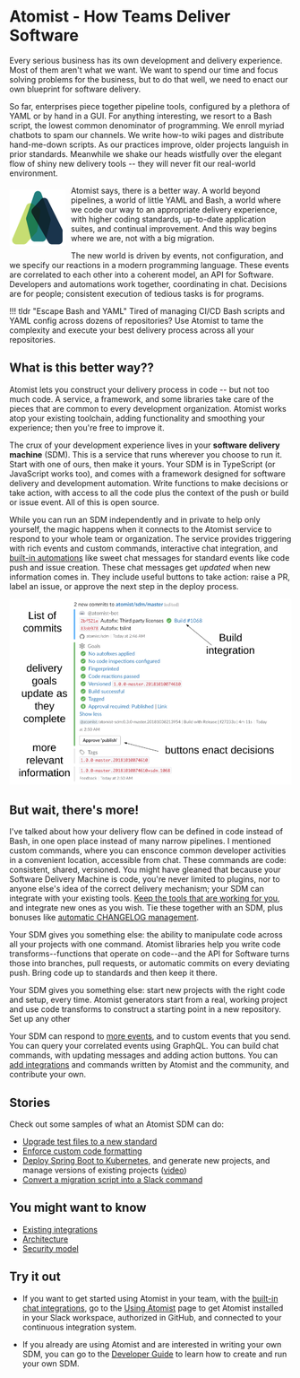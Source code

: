 # Atomist - How Teams Deliver Software

Every serious business has its own development and delivery experience. Most of them
aren't what we want. We want to spend our time and focus solving problems for the business, but to do that well, 
we need to enact our own blueprint for software delivery.

So far, enterprises piece together pipeline tools, configured by a plethora of YAML or by hand in a GUI. For
anything interesting, we resort to a Bash script, the lowest common denominator of programming. 
We enroll myriad chatbots to spam our channels. We write how-to wiki pages and distribute hand-me-down scripts.
As our practices improve, older projects languish in prior standards. Meanwhile we shake our heads wistfully over 
the elegant flow of shiny new delivery tools -- they will never fit our real-world environment.

<img style="float:left; margin-top:7px; margin-right:10px; margin-bottom:10px; margin-left:0px;" src="img/atomist-logo.png" height="100px" width="100px" alt="Atomist logo"/>

Atomist says, there is a better way. A world beyond pipelines, a world of little YAML and Bash,
a world where we code our way to an appropriate delivery experience, with higher coding standards, 
up-to-date application suites, and continual improvement.
And this way begins where we are, not with a big migration.

The new world is driven by events, not configuration, and we specify our reactions in a modern programming language.
These events are correlated to each other into a coherent model, an API for Software.
Developers and automations work together, coordinating in chat. Decisions are for people;
consistent execution of tedious tasks is for programs.

!!! tldr "Escape Bash and YAML"
    Tired of managing CI/CD Bash scripts and YAML config across dozens
    of repositories?  Use Atomist to tame the complexity and execute
    your best delivery process across all your repositories.

[www]: https://atomist.com/ (Atomist - How Teams Deliver Software)

## What is this better way??

Atomist lets you construct your delivery process in code -- but not too much code.
A service, a framework, and some libraries take care of the pieces that are common to every
development organization. Atomist works atop your existing toolchain, adding functionality 
and smoothing your experience; then you're free to improve it.

The crux of your development experience lives in your **software delivery machine** (SDM).
This is a service that runs wherever you choose to run it. Start with one of ours,
then make it yours. Your SDM is in TypeScript (or JavaScript works too), and comes with
a framework designed for software delivery and development automation. Write functions to make decisions
or take action, with access to all the code plus the context of the push or build or issue event.
All of this is open source.

While you can run an SDM independently and in private to help only yourself, the magic happens
when it connects to the Atomist service to respond to your whole team or organization.
The service provides triggering with rich events and custom commands, interactive chat integration,
and [built-in automations][lifecycle] like sweet chat messages for standard events like
code push and issue creation. These chat messages get _updated_ when new information comes in. They include
useful buttons to take action: raise a PR, label an issue, or approve the next step in the deploy process.

![Push Lifecycle](./img/push-notice.png)

## But wait, there's more!

I've talked about how your delivery flow can be defined in code instead of Bash, 
in one open place instead of many narrow pipelines. I mentioned custom commands, where you can ensconce 
common developer activities in a convenient location, accessible from chat. These commands are code:
consistent, shared, versioned. You might have gleaned that because your Software Delivery Machine is code, you're
never limited to plugins, nor to anyone else's idea of the correct delivery mechanism; your SDM can integrate with your existing tools. [Keep the tools that are working for you][favorite-tools-blog], and integrate new ones
as you wish. Tie these together with an SDM, plus bonuses like [automatic CHANGELOG management][changelog-pack].

Your SDM gives you something else: the ability to manipulate code across all your projects with one command. 
Atomist libraries help you write code transforms--functions that operate on code--and the API for Software
turns those into branches, pull requests, or automatic commits on every deviating push. Bring code up to standards
and then keep it there.

Your SDM gives you something else: start new projects with the right code and setup, every time. Atomist generators
start from a real, working project and use code transforms to construct a starting point in a new repository. Set up
any other 

Your SDM can respond to [more events][events], and to custom events that you send. You can query your correlated events
using GraphQL. You can build chat commands, with updating messages and adding action buttons. 
You can [add integrations][pack]
and commands written by Atomist and the community, and contribute your own.

[changelog-pack]: pack/changelog.md (Changelog Pack)
[events]: developer/events.md (Events Documentation)
[pack]: pack/index.md (List of Packs)
[favorite-tools-blog]: https://the-composition.com/one-great-delivery-experience-your-favorite-tools-7f390f57d896 (One Great Delivery Experience, Your Favorite Tools blog)

## Stories

Check out some samples of what an Atomist SDM can do:

*  [Upgrade test files to a new standard][autofix-blog-test]
*  [Enforce custom code formatting][autofix-blog-stars]
*  [Deploy Spring Boot to Kubernetes][spring-boot-to-k8s-blog], and generate new projects, and manage versions of existing projects ([video][spring-one])
*  [Convert a migration script into a Slack command][schema-deploy-blog]

[spring-one]: https://www.youtube.com/watch?v=VDCHnTPknsI (Rod Johnson speaks at Spring One 2018)
[spring-boot-to-k8s-blog]: https://the-composition.com/deploy-your-spring-boot-application-to-kubernetes-in-3-mins-fdd37a212c6c (Christian Dupuis's Spring Boot to Kubernetes Blog)
[autofix-blog-test]: https://the-composition.com/making-change-stick-with-code-transforms-and-autofixes-587d19e0ba1b (Rod blogs about upgrading test file names)
[autofix-blog-stars]: https://the-composition.com/align-the-stars-programmatically-35dc5625f97d (Jess blogs about autofixing comment formatting)
[schema-deploy-blog]: https://the-composition.com/automation-story-graphql-schema-deployment-7893eb55ed18 (Jess blogs about graphql schema deploy)

## You might want to know

*  [Existing integrations][integrations]
*  [Architecture][]
*  [Security model][security]

[integrations]: integrations.md (Existing Atomist Integrations)
[security]: developer/security.md (Atomist Security Model)
[architecture]: developer/architecture.md (Atomist Architecture)

## Try it out
 
-   If you want to get started using Atomist in your team, with the [built-in
    chat integrations][lifecycle], go to the [Using
    Atomist][user] page to get Atomist installed in your Slack
    workspace, authorized in GitHub, and connected to your continuous
    integration system.

-   If you already are using Atomist and are interested in writing
    your own SDM, you can go to the [Developer
    Guide][dev-guide] to learn how to create and run your own
    SDM.

[user]: user/index.md (Atomist User Guide)
[quick-start]: quick-start.md (Atomist Developer Quick Start)
[dev-guide]: developer/sdm.md (Atomist Automations Developer Guide)
[lifecycle]: lifecycle.md (Built-in Chat Integrations)